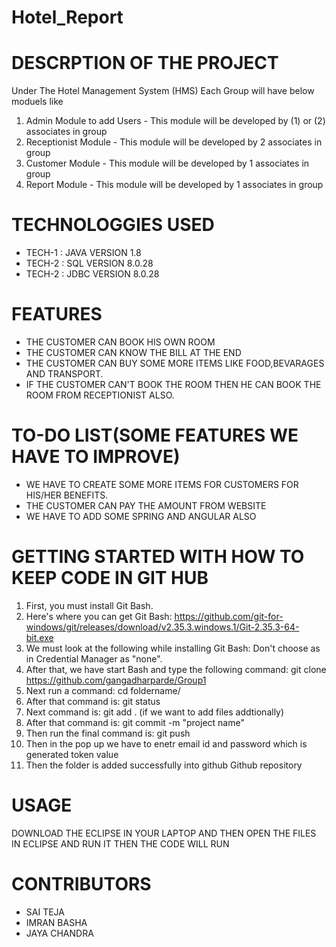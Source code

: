 # Hotel_Report

# DESCRPTION OF THE PROJECT
Under The Hotel Management System (HMS) Each Group will have below moduels like 
1. Admin Module to add Users - This module will be developed by (1) or (2) associates in group 
2. Receptionist Module - This module will be developed by 2 associates in group 
3. Customer Module - This module will be developed by 1 associates in group 
4. Report Module - This module will be developed by 1 associates in group

# TECHNOLOGGIES USED
  - TECH-1 : JAVA VERSION 1.8
  - TECH-2 : SQL VERSION 8.0.28
  - TECH-2 : JDBC VERSION 8.0.28

# FEATURES
  - THE CUSTOMER CAN BOOK HIS OWN ROOM
  - THE CUSTOMER CAN KNOW THE BILL AT THE END
  - THE CUSTOMER CAN BUY SOME MORE ITEMS LIKE FOOD,BEVARAGES AND TRANSPORT.
  - IF THE CUSTOMER CAN'T BOOK THE ROOM THEN HE CAN BOOK THE ROOM FROM RECEPTIONIST ALSO.
# TO-DO LIST(SOME FEATURES WE HAVE TO IMPROVE)
  - WE HAVE TO CREATE SOME MORE ITEMS FOR CUSTOMERS FOR HIS/HER BENEFITS.
  - THE CUSTOMER CAN PAY THE AMOUNT FROM WEBSITE
  - WE HAVE TO ADD SOME SPRING AND ANGULAR ALSO
# GETTING STARTED WITH HOW TO KEEP CODE IN GIT HUB
1. First, you must install Git Bash.
2. Here's where you can get Git Bash: https://github.com/git-for-windows/git/releases/download/v2.35.3.windows.1/Git-2.35.3-64-bit.exe
3. We must look at the following while installing Git Bash: Don't choose as in Credential Manager as "none".
4. After that, we have start Bash and type the following command: git clone https://github.com/gangadharparde/Group1
5. Next run a command: cd foldername/
6. After that command is: git status
7. Next command is: git add . (if we want to add files addtionally)
8. After that command is: git commit -m "project name"
9. Then run the final command is: git push
10. Then in the pop up we have to enetr email id and password which is generated token value
11. Then the folder is added successfully into github Github repository

# USAGE
DOWNLOAD THE ECLIPSE IN YOUR LAPTOP AND THEN OPEN THE FILES IN ECLIPSE AND RUN IT THEN THE CODE WILL RUN

# CONTRIBUTORS
   - SAI TEJA
   - IMRAN BASHA
   - JAYA CHANDRA
